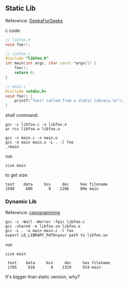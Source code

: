 ## Static Lib
Reference: [GeeksForGeeks](https://www.geeksforgeeks.org/static-vs-dynamic-libraries/)

c code:
```cpp
// libfoo.h
void foo();

// libfoo.c
#include "libfoo.h"
int main(int argc, char const *argv[]) {
    foo();
    return 0;
}

// main.c
#include <stdio.h>
void foo() {
    printf("foo() called from a static library.\n");
}
```
shell command:
```
gcc -c libfoo.c -o libfoo.o
ar rcs libfoo.a libfoo.o

gcc -c main.c -o main.o
gcc -o main main.o -L . -l foo
./main
```
run
```
size main
```
to get size:
```
text    data     bss     dec     hex filename
1598     600       8    2206     89e main
```

### Dynamic Lib
Reference: [cprogramming](https://www.cprogramming.com/tutorial/shared-libraries-linux-gcc.html)

```
gcc -c -Wall -Werror -fpic libfoo.c
gcc -shared -o libfoo.so libfoo.o
gcc -L . -o main main.c -l foo
export LD_LIBRARY_PATH=your path to libfoo.so
```
run
```
size main
```
```
 text    data     bss     dec     hex filename
 1705     616       8    2329     919 main
```
It's bigger than static version, why?

